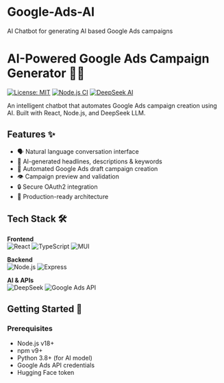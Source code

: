 # Google-Ads-AI
AI Chatbot for generating AI based Google Ads campaigns 
# AI-Powered Google Ads Campaign Generator 🤖🎯

[![License: MIT](https://img.shields.io/badge/License-MIT-blue.svg)](https://opensource.org/licenses/MIT)
[![Node.js CI](https://github.com/yourusername/google-ads-chatbot/actions/workflows/node.js.yml/badge.svg)](https://github.com/yourusername/google-ads-chatbot/actions)
[![DeepSeek AI](https://img.shields.io/badge/Powered%20by-DeepSeek%20AI-important)](https://huggingface.co/deepseek-ai)

An intelligent chatbot that automates Google Ads campaign creation using AI. Built with React, Node.js, and DeepSeek LLM.



## Features ✨

- 🗣️ Natural language conversation interface
- 🤖 AI-generated headlines, descriptions & keywords
- 🔄 Automated Google Ads draft campaign creation
- 👁️ Campaign preview and validation
- 🔒 Secure OAuth2 integration
- 🚀 Production-ready architecture

## Tech Stack 🛠️

**Frontend**  
![React](https://img.shields.io/badge/React-18.2-%2361DAFB?logo=react)
![TypeScript](https://img.shields.io/badge/TypeScript-5.0-%233178C6?logo=typescript)
![MUI](https://img.shields.io/badge/MUI-5.14-%23007FFF?logo=mui)

**Backend**  
![Node.js](https://img.shields.io/badge/Node.js-18.17-%23339933?logo=node.js)
![Express](https://img.shields.io/badge/Express-4.18-%23000000?logo=express)

**AI & APIs**  
![DeepSeek](https://img.shields.io/badge/DeepSeek-LLM-important)
![Google Ads API](https://img.shields.io/badge/Google%20Ads-API-%2334A853?logo=google-ads)

## Getting Started 🚀

### Prerequisites

- Node.js v18+
- npm v9+
- Python 3.8+ (for AI model)
- Google Ads API credentials
- Hugging Face token

